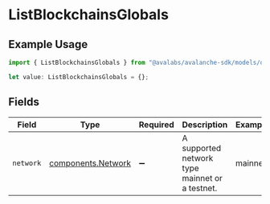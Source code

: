 # ListBlockchainsGlobals

## Example Usage

```typescript
import { ListBlockchainsGlobals } from "@avalabs/avalanche-sdk/models/operations";

let value: ListBlockchainsGlobals = {};
```

## Fields

| Field                                                    | Type                                                     | Required                                                 | Description                                              | Example                                                  |
| -------------------------------------------------------- | -------------------------------------------------------- | -------------------------------------------------------- | -------------------------------------------------------- | -------------------------------------------------------- |
| `network`                                                | [components.Network](../../models/components/network.md) | :heavy_minus_sign:                                       | A supported network type mainnet or a testnet.           | mainnet                                                  |